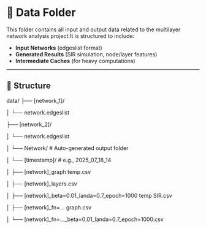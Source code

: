# 📁 Data Folder

This folder contains all input and output data related to the multilayer network analysis project.It is structured to include:

- **Input Networks** (edgeslist format)
- **Generated Results** (SIR simulation, node/layer features)
- **Intermediate Caches** (for heavy computations)

---

## 📂 Structure


data/
├── [network_1]/

│   └── network.edgeslist

├── [network_2]/

│   └── network.edgeslist

│	└── Network/              # Auto-generated output folder

│	   └── [timestamp]/       # e.g., 2025_07_18_14

│	       ├── [network]_graph temp.csv

│	       ├── [network]_layers.csv

│	       ├── [network]_beta=0.01_landa=0.7_epoch=1000 temp SIR.csv

│	       ├── [network]_fn=... graph.csv

│	       └── [network]_fn=..._beta=0.01_landa=0.7_epoch=1000.csv
